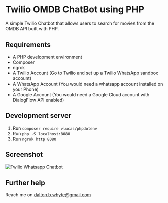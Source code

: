 # Twilio OMDB ChatBot using PHP

A simple Twilio Chatbot that allows users to search for movies from the OMDB API built with PHP.

## Requirements

- A PHP development environment
- Composer
- ngrok
- A Twilio Account (Go to Twilio and set up a Twilio WhatsApp sandbox account)
- A WhatsApp Account (You would need a whatsapp account installed on your Phone)
- A Google Account (You would need a Google Cloud account with DialogFlow API enabled)

## Development server

1. Run `composer require vlucas/phpdotenv`
2. Run `php -S localhost:8080`
3. Run `ngrok http 8080`

## Screenshot

![Twilio Whatsapp Chatbot](https://drive.google.com/file/d/1QooTe2-hj9ty6Vz6ZRVgH2xVuwMaClsJ/view?usp=sharing)

## Further help

Reach me on dalton.b.whyte@gmail.com
